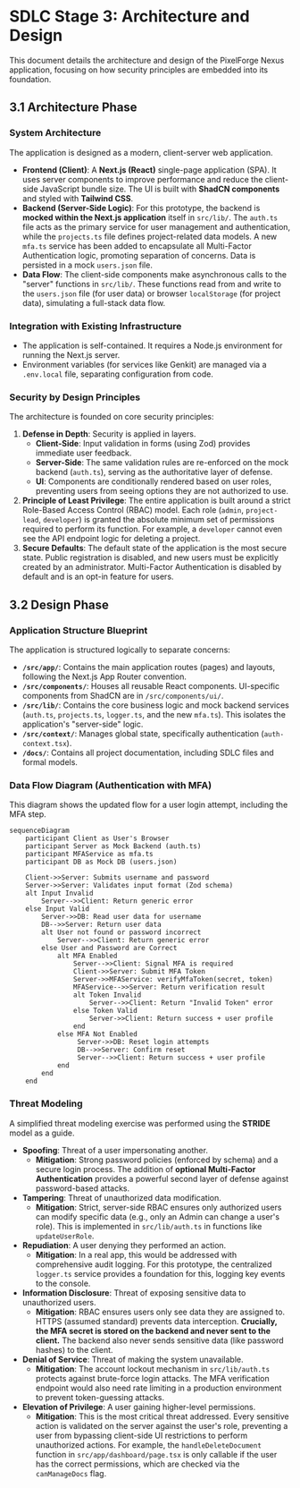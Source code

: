 # SDLC Stage 3: Architecture and Design

This document details the architecture and design of the PixelForge Nexus application, focusing on how security principles are embedded into its foundation.

## 3.1 Architecture Phase

### System Architecture
The application is designed as a modern, client-server web application.

- **Frontend (Client)**: A **Next.js (React)** single-page application (SPA). It uses server components to improve performance and reduce the client-side JavaScript bundle size. The UI is built with **ShadCN components** and styled with **Tailwind CSS**.
- **Backend (Server-Side Logic)**: For this prototype, the backend is **mocked within the Next.js application** itself in `src/lib/`. The `auth.ts` file acts as the primary service for user management and authentication, while the `projects.ts` file defines project-related data models. A new `mfa.ts` service has been added to encapsulate all Multi-Factor Authentication logic, promoting separation of concerns. Data is persisted in a mock `users.json` file.
- **Data Flow**: The client-side components make asynchronous calls to the "server" functions in `src/lib/`. These functions read from and write to the `users.json` file (for user data) or browser `localStorage` (for project data), simulating a full-stack data flow.

### Integration with Existing Infrastructure
- The application is self-contained. It requires a Node.js environment for running the Next.js server.
- Environment variables (for services like Genkit) are managed via a `.env.local` file, separating configuration from code.

### Security by Design Principles
The architecture is founded on core security principles:

1.  **Defense in Depth**: Security is applied in layers.
    - **Client-Side**: Input validation in forms (using Zod) provides immediate user feedback.
    - **Server-Side**: The same validation rules are re-enforced on the mock backend (`auth.ts`), serving as the authoritative layer of defense.
    - **UI**: Components are conditionally rendered based on user roles, preventing users from seeing options they are not authorized to use.
2.  **Principle of Least Privilege**: The entire application is built around a strict Role-Based Access Control (RBAC) model. Each role (`admin`, `project-lead`, `developer`) is granted the absolute minimum set of permissions required to perform its function. For example, a `developer` cannot even see the API endpoint logic for deleting a project.
3.  **Secure Defaults**: The default state of the application is the most secure state. Public registration is disabled, and new users must be explicitly created by an administrator. Multi-Factor Authentication is disabled by default and is an opt-in feature for users.

## 3.2 Design Phase

### Application Structure Blueprint
The application is structured logically to separate concerns:

- **`/src/app/`**: Contains the main application routes (pages) and layouts, following the Next.js App Router convention.
- **`/src/components/`**: Houses all reusable React components. UI-specific components from ShadCN are in `/src/components/ui/`.
- **`/src/lib/`**: Contains the core business logic and mock backend services (`auth.ts`, `projects.ts`, `logger.ts`, and the new `mfa.ts`). This isolates the application's "server-side" logic.
- **`/src/context/`**: Manages global state, specifically authentication (`auth-context.tsx`).
- **`/docs/`**: Contains all project documentation, including SDLC files and formal models.

### Data Flow Diagram (Authentication with MFA)
This diagram shows the updated flow for a user login attempt, including the MFA step.

```mermaid
sequenceDiagram
    participant Client as User's Browser
    participant Server as Mock Backend (auth.ts)
    participant MFAService as mfa.ts
    participant DB as Mock DB (users.json)

    Client->>Server: Submits username and password
    Server->>Server: Validates input format (Zod schema)
    alt Input Invalid
        Server-->>Client: Return generic error
    else Input Valid
        Server->>DB: Read user data for username
        DB-->>Server: Return user data
        alt User not found or password incorrect
            Server-->>Client: Return generic error
        else User and Password are Correct
            alt MFA Enabled
                Server-->>Client: Signal MFA is required
                Client->>Server: Submit MFA Token
                Server->>MFAService: verifyMfaToken(secret, token)
                MFAService-->>Server: Return verification result
                alt Token Invalid
                    Server-->>Client: Return "Invalid Token" error
                else Token Valid
                    Server->>Client: Return success + user profile
                end
            else MFA Not Enabled
                 Server->>DB: Reset login attempts
                 DB-->>Server: Confirm reset
                 Server-->>Client: Return success + user profile
            end
        end
    end
```

### Threat Modeling
A simplified threat modeling exercise was performed using the **STRIDE** model as a guide.

- **Spoofing**: Threat of a user impersonating another.
  - **Mitigation**: Strong password policies (enforced by schema) and a secure login process. The addition of **optional Multi-Factor Authentication** provides a powerful second layer of defense against password-based attacks.
- **Tampering**: Threat of unauthorized data modification.
  - **Mitigation**: Strict, server-side RBAC ensures only authorized users can modify specific data (e.g., only an Admin can change a user's role). This is implemented in `src/lib/auth.ts` in functions like `updateUserRole`.
- **Repudiation**: A user denying they performed an action.
  - **Mitigation**: In a real app, this would be addressed with comprehensive audit logging. For this prototype, the centralized `logger.ts` service provides a foundation for this, logging key events to the console.
- **Information Disclosure**: Threat of exposing sensitive data to unauthorized users.
  - **Mitigation**: RBAC ensures users only see data they are assigned to. HTTPS (assumed standard) prevents data interception. **Crucially, the MFA secret is stored on the backend and never sent to the client.** The backend also never sends sensitive data (like password hashes) to the client.
- **Denial of Service**: Threat of making the system unavailable.
  - **Mitigation**: The account lockout mechanism in `src/lib/auth.ts` protects against brute-force login attacks. The MFA verification endpoint would also need rate limiting in a production environment to prevent token-guessing attacks.
- **Elevation of Privilege**: A user gaining higher-level permissions.
  - **Mitigation**: This is the most critical threat addressed. Every sensitive action is validated on the server against the user's role, preventing a user from bypassing client-side UI restrictions to perform unauthorized actions. For example, the `handleDeleteDocument` function in `src/app/dashboard/page.tsx` is only callable if the user has the correct permissions, which are checked via the `canManageDocs` flag.
